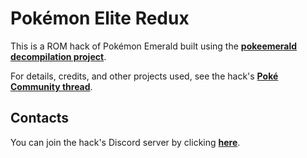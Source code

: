 # Pokémon Elite Redux

This is a ROM hack of Pokémon Emerald built using the [**pokeemerald decompilation project**](https://github.com/pret/pokeemerald).

For details, credits, and other projects used, see the hack's [**Poké Community thread**](http://pokecommunity.elite-redux.com).

## Contacts

You can join the hack's Discord server by clicking [**here**](http://discord.elite.redux.com).
